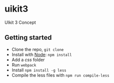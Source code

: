 # uikit3
UIkit 3 Concept


## Getting started


- Clone the repo, `git clone`
- Install with [Node](https://nodejs.org/en/): ```npm install```
- Add a *css* folder
- Run ```webpack```
- Install ```npm install -g less```
- Compile the less files with ```npm run compile-less```
